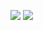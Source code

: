 ![](https://github-readme-stats.vercel.app/api?username=xsa&show_icons=true&count_private=true&theme=dark)
![](https://github-readme-stats.vercel.app/api/top-langs/?username=xsa&hide=html&layout=compact&theme=dark)
